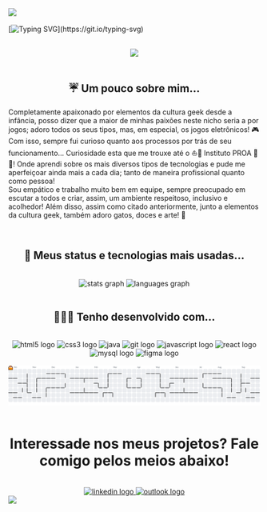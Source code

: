 <img src="https://capsule-render.vercel.app/api?type=waving&height=100&color=90caf9"/>

[![Typing SVG](https://readme-typing-svg.herokuapp.com/?color=90caf9&size=35&center=true&vCenter=true&width=1000&lines=🏳️‍⚧👻+Oie!+Eu+sou+Noah!+🏳️‍⚧👻;Sou+um+Entusiasta+de+Desenvolvimento+Web!;Que+bom+tê-lo+por+aqui!+Seja+muito+bem-vinde!~)](https://git.io/typing-svg)

<br>

<div align="center">
  <img src="https://media3.giphy.com/media/v1.Y2lkPTc5MGI3NjExZ2d1MGpseTZlcWVoYWMzdWNtcGpzY3lsZnliZDBibW5uMW56ZHJkdCZlcD12MV9pbnRlcm5hbF9naWZfYnlfaWQmY3Q9Zw/8aA3w9pt0duIE/giphy.gif" height="250">
</div>

<br>

<h2 align="center">☔ Um pouco sobre mim...
</h2>
<p> Completamente apaixonado por elementos da cultura geek desde a infância, posso dizer que a maior de minhas paixões neste nicho seria a por jogos; adoro todos os seus tipos, mas, em especial, os jogos eletrônicos! 🎮 <br>
 Com isso, sempre fui curioso quanto aos processos por trás de seu funcionamento... Curiosidade esta que me trouxe até o ⛵💙 Instituto PROA 💙⛵! Onde aprendi sobre os mais diversos tipos de tecnologias e pude me aperfeiçoar ainda mais a cada dia; tanto de maneira profissional quanto como pessoa! <br>
 Sou empático e trabalho muito bem em equipe, sempre preocupado em escutar a todos e criar, assim, um ambiente respeitoso, inclusivo e acolhedor! Além disso, assim como citado anteriormente, junto a elementos da cultura geek, também adoro gatos, doces e arte! 🌈 <br>
</p>

<img src="https://www.animatedimages.org/data/media/562/animated-line-image-0184.gif" width="1920" height=0.4/>

<h2 align="center">🧮 Meus status e tecnologias mais usadas...
</h2>
<br>
<div align="center">
  <img src="https://github-readme-stats.vercel.app/api?username=NoahCardo&hide_title=false&hide_rank=false&show_icons=true&include_all_commits=true&count_private=true&disable_animations=false&theme=tokyonight&locale=en&hide_border=false&order=1" height="150" alt="stats graph">
  
  <img src="https://github-readme-stats.vercel.app/api/top-langs?username=NoahCardo&locale=en&hide_title=false&layout=compact&card_width=320&langs_count=5&theme=tokyonight&hide_border=false&order=2" height="150" alt="languages graph" >
</div>

<img src="https://www.animatedimages.org/data/media/562/animated-line-image-0184.gif" width="1920" height=0.4/>

<h2 align="center">🧑🏽‍💻 Tenho desenvolvido com...
</h2>
<br>
<div align="center">
  <img src="https://cdn.jsdelivr.net/gh/devicons/devicon/icons/html5/html5-original.svg" height="60" alt="html5 logo" />
  <img src="https://cdn.jsdelivr.net/gh/devicons/devicon/icons/css3/css3-original.svg" height="60" alt="css3 logo" />
  <img src="https://cdn.jsdelivr.net/gh/devicons/devicon@latest/icons/java/java-original.svg" height="60" alt="java" />
  <img src="https://cdn.jsdelivr.net/gh/devicons/devicon/icons/git/git-original.svg" height="60" alt="git logo"  />
  <img src="https://cdn.jsdelivr.net/gh/devicons/devicon/icons/javascript/javascript-original.svg" height="60" alt="javascript logo" />
  <img src="https://cdn.jsdelivr.net/gh/devicons/devicon/icons/react/react-original.svg" height="60" alt="react logo"  />
  <img src="https://cdn.jsdelivr.net/gh/devicons/devicon/icons/mysql/mysql-original.svg" height="60" alt="mysql logo"  />
  <img src="https://cdn.jsdelivr.net/gh/devicons/devicon/icons/figma/figma-original.svg" height="60" alt="figma logo"  />

</div>

<br>

<picture>
  <source media="(prefers-color-scheme: dark)" srcset="https://raw.githubusercontent.com/NoahCardo/NoahCardo/output/pacman-contribution-graph-dark.svg">
  <source media="(prefers-color-scheme: light)" srcset="https://raw.githubusercontent.com/NoahCardo/NoahCardo/output/pacman-contribution-graph.svg">
  <img alt="pacman contribution graph" src="https://raw.githubusercontent.com/NoahCardo/NoahCardo/output/pacman-contribution-graph.svg">
</picture>

<img src="https://www.animatedimages.org/data/media/562/animated-line-image-0184.gif" width="1920" height=0.4/>

<h1 align="center">Interessade nos meus projetos? Fale comigo pelos meios abaixo!
</h1>
<br>
<div align="center">
  <a href="https://www.linkedin.com/in/noah-cardozo-%F0%9F%8F%B3%EF%B8%8F%E2%80%8D%F0%9F%8C%88-714224352?utm_source=share&utm_campaign=share_via&utm_content=profile&utm_medium=android_app" target="_blank">
    <img src="https://img.shields.io/static/v1?message=LinkedIn&logo=linkedin&label=&color=0077B5&logoColor=white&labelColor=&style=for-the-badge" height="35" alt="linkedin logo"  />
  </a>
  <a href="mailto:noahcardozo.contato@outlook.com" target="_blank">
    <img src="https://img.shields.io/static/v1?message=Outlook&logo=microsoft-outlook&label=&color=0078D4&logoColor=white&labelColor=&style=for-the-badge" height="35" alt="outlook logo" />
  </a>
</div>

<img src="https://capsule-render.vercel.app/api?type=waving&height=100&color=90caf9&section=footer"/>
